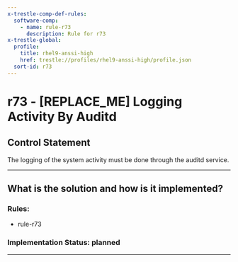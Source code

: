 ```yaml
---
x-trestle-comp-def-rules:
  software-comp:
    - name: rule-r73
      description: Rule for r73
x-trestle-global:
  profile:
    title: rhel9-anssi-high
    href: trestle://profiles/rhel9-anssi-high/profile.json
  sort-id: r73
---
```


# r73 - \[REPLACE_ME\] Logging Activity By Auditd

## Control Statement

The logging of the system activity must be done through the auditd service.

______________________________________________________________________

## What is the solution and how is it implemented?

<!-- For implementation status enter one of: implemented, partial, planned, alternative, not-applicable -->

<!-- Note that the list of rules under ### Rules: is read-only and changes will not be captured after assembly to JSON -->

<!-- Add control implementation description here for control: r73 -->

### Rules:

  - rule-r73

### Implementation Status: planned

______________________________________________________________________
